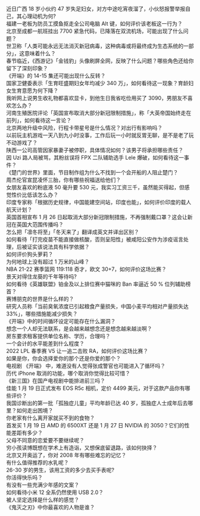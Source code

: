 近日广西 18 岁小伙约 47 岁失足妇女，对方中途吃宵夜溜了，小伙怒报警举报自己，其心理动机为何?  
福建一老板为防员工摸鱼抠走全公司电脑 Alt 键，如何评价该老板这一行为？  
北京至成都一航班挂出 7700 紧急代码，已降落在双流机场，可能出现了什么问题？  
世卫称「人类可能永远无法消灭新冠病毒，这种病毒或将最终成为生态系统的一部分」，这意味着什么？  
春节临近，《西游记》「金钱豹」头像刷屏全网，反映了什么问题？哪些角色还给你留下了深刻印象？  
《开端》的 14-15 集还可能出现什么反转？  
国家卫健委表示「生育旺盛期妇女年均减少 340 万」，如何看待这一现象？育龄妇女生育意愿为何下降？  
我听网上说男生收礼物都喜欢显卡，到他生日我省吃俭用买了 3090，男朋友不喜欢怎么办？  
河南生殖医院评论「英国宣布取消大部分新冠限制措施」，称「大英帝国始终走在前列」，如何看待这一言论？  
北京两地升级中风险，行程卡带星号是什么情况？对出行有影响吗？  
以前玩主机游戏一天八到九小时没事，工作后玩一小时就反胃无聊，是不是老了玩不动游戏了？  
陕西一公司高管因家暴妻子被停职，具体情况如何？该男子将承担哪些责任？  
因 Uzi 路人局被骂，其粉丝误将 FPX 二队辅助选手 Lele 爆破，如何看待这一事件？  
《楚门的世界》里面，节目制作组为什么不找到一个会开船的人阻止楚门？  
周杰伦官宣昆凌怀三胎，你有哪些祝福送给他们？  
女朋友喜欢的粉底液 50 毫升要 530 元，我实习工资三千，虽然能买得起，但感觉性价比低该怎么办？  
印度专家称「根据历史规律，中国能建空间站，印度也能」，如何评价印度的载人航天计划？  
英国首相宣布 1 月 26 日起取消大部分新冠限制措施，不再强制戴口罩？这会让新冠在英国大范围传播吗？  
怎么把「凛冬将至」「冬天来了」翻译成英文并译出区别？  
如何看待「打完疫苗不能直接做核酸，否则呈阳性」被咸阳公安作为涉疫谣言处理，后被证实该说法具有科学依据？  
如何评价狗头萝莉？  
为何地球上没有超过 1 万米的山峰？  
NBA 21-22 赛季篮网 119:118 奇才，欧文 30+7，如何评价这场比赛？  
景天对得住龙葵的千年等待吗?  
如何看待《英雄联盟》铂金及以上排位赛中猫咪的 Ban 率逼近 50 % 位列辅助榜首？  
赛博朋克的世界是什么样的？  
研究人员称「当前臭氧浓度已引起粮食产量损失，中国小麦平均相对产量损失达 33%」，哪些措施能减少损失？  
《开端》中的时间循环设定可能存在什么漏洞？  
想念一个人却无法联系，是会越来越想念还是想念越来越淡啊？  
房东要求租客提供单位名称、学历，合理吗？  
一个会计的水平能差到什么程度？  
2022 LPL 春季赛 V5 让一追二击败 RA，如何评价这场比赛？  
如果是你，你会选择爱你的那个还是你爱的那个？  
电视剧 《开端》 中，难道没有人觉得张成警官也可能进入了循环吗？  
历代 iPhone 取消的功能，哪个取消你觉得比较可惜？  
《新三国》在国产电视剧中能排进前三吗？  
佳能 1 月 19 日正式发布 EOS R5c 相机，定价 4499 美元，对于这款产品你有哪些评价？  
我国诊断出的第一批「孤独症儿童」平均年龄已达 40 岁，孤独症人士成年后去哪里？如何走出困境？  
你老家有什么离开家就买不到的食物？  
首发买 1 月 19 日 AMD 的 6500XT 还是 1 月 27 日 NVIDIA 的 3050？它们的性能差距有多少？  
父母不同意的恋爱要不要继续呢？  
穷小孩读博既想在学术上有造诣，又想保底留退路，该如何抉择？  
北京又开奥运了，你对 2008 年有哪些难忘的记忆？  
有什么值得推荐的水乳呢？  
26-30 岁的男生，该用工资的多少去买手表呢?  
你活得快乐吗？  
有没有一些充满少年感的文案？  
如何看待小米 12 全系仍然使用 USB 2.0？  
被人坚定选择是什么样的感觉？  
《鬼灭之刃》中你最喜欢的人物是谁？  
